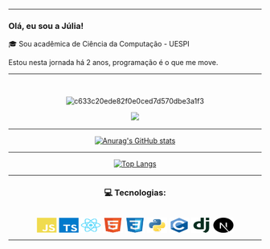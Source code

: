 
 <hr>
 
 <h3> Olá, eu sou a Júlia! </h3>
 
<p> 🎓 Sou acadêmica de Ciência da Computação - UESPI </p>

<p> Estou nesta jornada há 2 anos, programação é o que me move. </p>

 <hr>
 
<div align="center"><br> 

![c633c20ede82f0e0ced7d570dbe3a1f3](https://i.pinimg.com/originals/84/da/da/84dada0a5dcfd790700df3dd87897aef.gif)


 
<div> 
 <div align="center">
  <a href="https://www.linkedin.com/in/julia-meneses/" target="_blank">
        <img src="https://img.shields.io/badge/LinkedIn-0077B5?style=for-the-badge&logo=linkedin&logoColor=white" target="_blank">
  </a>
</div>


<hr>

      
[![Anurag's GitHub stats](https://github-readme-stats.vercel.app/api?username=juliamscc&theme=radical)](https://github.com/juliamscc/github-readme-stats)


<hr>


[![Top Langs](https://github-readme-stats.vercel.app/api/top-langs/?username=juliamscc&theme=radical)](https://github.com/juliamscc/github-readme-stats)


<hr>
 
 
<div align="center">

 ### 💻 Tecnologias:
 
</div>
 
 
<div align="center"><br>
  <img align="center" alt="jovius-dsg-Js" height="30" width="40" src="https://raw.githubusercontent.com/devicons/devicon/master/icons/javascript/javascript-plain.svg">
  <img align="center" alt="jovius-dsg-Ts" height="30" width="40" src="https://raw.githubusercontent.com/devicons/devicon/master/icons/typescript/typescript-plain.svg">
  <img align="center" alt="jovius-dsg-React" height="30" width="40" src="https://raw.githubusercontent.com/devicons/devicon/master/icons/react/react-original.svg">
  <img align="center" alt="jovius-dsg-HTML" height="30" width="40" src="https://raw.githubusercontent.com/devicons/devicon/master/icons/html5/html5-original.svg">
  <img align="center" alt="jovius-dsg-CSS" height="30" width="40" src="https://raw.githubusercontent.com/devicons/devicon/master/icons/css3/css3-original.svg">
  <img align="center" alt="jovius-dsg-Python" height="30" width="40" src="https://github.com/devicons/devicon/blob/master/icons/python/python-original.svg">
  <img align="center" alt="jovius-dsg-Python" height="30" width="40" src="https://github.com/devicons/devicon/blob/master/icons/c/c-original.svg">
  <img align="center" alt="jovius-dsg-Python" height="30" width="40" src="https://github.com/devicons/devicon/blob/master/icons/django/django-plain.svg">
  <img align="center" alt="jovius-dsg-Python" height="30" width="40" src="https://github.com/devicons/devicon/blob/master/icons/nextjs/nextjs-original.svg"
  <img align="center" alt="jovius-dsg-Python" height="30" width="40" src="https://github.com/devicons/devicon/blob/master/icons/php/php-original.svg">

 <hr>

